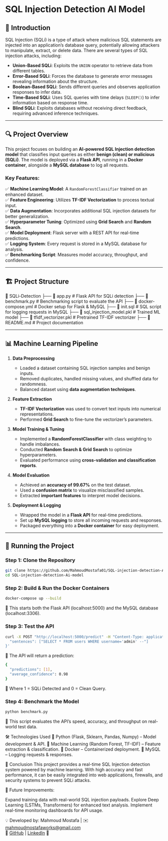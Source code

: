 # SQL Injection Detection AI Model  

## 📌 Introduction  
SQL Injection (SQLi) is a type of attack where malicious SQL statements are injected into an application’s database query, potentially allowing attackers to manipulate, extract, or delete data. There are several types of SQL injection attacks, including:  

- **Union-Based SQLi**: Exploits the `UNION` operator to retrieve data from different tables.  
- **Error-Based SQLi**: Forces the database to generate error messages revealing information about the structure.  
- **Boolean-Based SQLi**: Sends different queries and observes application responses to infer data.  
- **Time-Based SQLi**: Uses SQL queries with time delays (`SLEEP()`) to infer information based on response time.  
- **Blind SQLi**: Exploits databases without receiving direct feedback, requiring advanced inference techniques.  

---

## 🔍 Project Overview  
This project focuses on building an **AI-powered SQL Injection detection model** that classifies input queries as either **benign (clean) or malicious (SQLi)**. The model is deployed via a **Flask API**, running in a **Docker container**, alongside a **MySQL database** to log all requests.  

### **Key Features:**  
✅ **Machine Learning Model**: A `RandomForestClassifier` trained on an enhanced dataset.  
✅ **Feature Engineering**: Utilizes **TF-IDF Vectorization** to process textual input.  
✅ **Data Augmentation**: Incorporates additional SQL injection datasets for better generalization.  
✅ **Hyperparameter Tuning**: Optimized using **Grid Search** and **Random Search**.  
✅ **Model Deployment**: Flask server with a REST API for real-time predictions.  
✅ **Logging System**: Every request is stored in a MySQL database for analysis.  
✅ **Benchmarking Script**: Measures model accuracy, throughput, and confidence.  

---

## 🏗️ Project Structure  

📂 SQLi-Detection
├── 📜 app.py # Flask API for SQLi detection
├── 📜 benchmark.py # Benchmarking script to evaluate the API
├── 📜 docker-compose.yml # Docker setup for Flask & MySQL
├── 📜 init.sql # SQL script for logging requests in MySQL
├── 📜 sql_injection_model.pkl # Trained ML model
├── 📜 tfidf_vectorizer.pkl # Pretrained TF-IDF vectorizer
├── 📜 README.md # Project documentation



---

## 📊 Machine Learning Pipeline  

1. **Data Preprocessing**  
   - Loaded a dataset containing SQL injection samples and benign inputs.  
   - Removed duplicates, handled missing values, and shuffled data for randomness.  
   - Balanced dataset using **data augmentation techniques**.  

2. **Feature Extraction**  
   - **TF-IDF Vectorization** was used to convert text inputs into numerical representations.  
   - Performed **Grid Search** to fine-tune the vectorizer’s parameters.  

3. **Model Training & Tuning**  
   - Implemented a **RandomForestClassifier** with class weighting to handle imbalances.  
   - Conducted **Random Search & Grid Search** to optimize hyperparameters.  
   - Evaluated performance using **cross-validation and classification reports**.  

4. **Model Evaluation**  
   - Achieved an **accuracy of 99.67%** on the test dataset.  
   - Used a **confusion matrix** to visualize misclassified samples.  
   - Extracted **important features** to interpret model decisions.  

5. **Deployment & Logging**  
   - Wrapped the model in a **Flask API** for real-time predictions.  
   - Set up **MySQL logging** to store all incoming requests and responses.  
   - Packaged everything into a **Docker container** for easy deployment.  

---

## 🚀 Running the Project  

### **Step 1: Clone the Repository**  
```bash
git clone https://github.com/MahmoudMostafa01/SQL-injection-detection-Ai-model.git
cd SQL-injection-detection-Ai-model
```
### **Step 2: Build & Run the Docker Containers**  
```bash
docker-compose up --build
```
🔹 This starts both the Flask API (localhost:5000) and the MySQL database (localhost:3306).

### **Step 3: Test the API**
```bash
curl -X POST "http://localhost:5000/predict" -H "Content-Type: application/json" -d '{
  "sentences": ["SELECT * FROM users WHERE username='admin' --"]
}'
```
🔹 The API will return a prediction:
```bash
{
  "predictions": [1],  
  "average_confidence": 0.98  
}
```
🔹 Where 1 = SQLi Detected and 0 = Clean Query.

### **Step 4: Benchmark the Model**
```bash
python benchmark.py
```
🔹 This script evaluates the API’s speed, accuracy, and throughput on real-world test data.

🛠 Technologies Used
🔹 Python (Flask, Sklearn, Pandas, Numpy) – Model development & API.
🔹 Machine Learning (Random Forest, TF-IDF) – Feature extraction & classification.
🔹 Docker – Containerized deployment.
🔹 MySQL – Logging requests & responses.

📌 Conclusion
This project provides a real-time SQL Injection detection system powered by machine learning. With high accuracy and fast performance, it can be easily integrated into web applications, firewalls, and security systems to prevent SQLi attacks.

🔹 Future Improvements:

Expand training data with real-world SQL injection payloads.
Explore Deep Learning (LSTMs, Transformers) for enhanced text analysis.
Implement real-time monitoring dashboards for API usage.


💡 Developed by: Mahmoud Mostafa | ✉️ mahmoudmostafaworks@gmail.com  
🔗 [GitHub](https://github.com/MahmoudMostafa01) | [LinkedIn](https://www.linkedin.com/in/mahmoud-abdelmaged) 🚀
